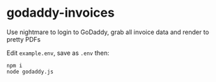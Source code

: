 # godaddy-invoices

Use nightmare to login to GoDaddy, grab all invoice data and render to pretty PDFs

Edit `example.env`, save as `.env` then:

```
npm i
node godaddy.js
```